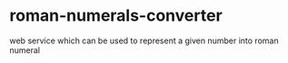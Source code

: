 # roman-numerals-converter
web service which can be used to represent a given number into roman numeral
